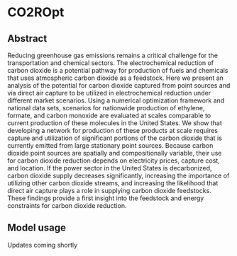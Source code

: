 # CO2ROpt

## Abstract
Reducing greenhouse gas emissions remains a critical challenge for the transportation and chemical sectors. The electrochemical reduction of carbon dioxide is a potential pathway for production of fuels and chemicals that uses atmospheric carbon dioxide as a feedstock. Here we present an analysis of the potential for carbon dioxide captured from point sources and via direct air capture to be utilized in electrochemical reduction under different market scenarios. Using a numerical optimization framework and national data sets, scenarios for nationwide production of ethylene, formate, and carbon monoxide are evaluated at scales comparable to current production of these molecules in the United States. We show that developing a network for production of these products at scale requires capture and utilization of significant portions of the carbon dioxide that is currently emitted from large stationary point sources. Because carbon dioxide point sources are spatially and compositionally variable, their use for carbon dioxide reduction depends on electricity prices, capture cost, and location. If the power sector in the United States is decarbonized, carbon dioxide supply decreases significantly, increasing the importance of utilizing other carbon dioxide streams, and increasing the likelihood that direct air capture plays a role in supplying carbon dioxide feedstocks. These findings provide a first insight into the feedstock and energy constraints for carbon dioxide reduction. 


## Model usage
Updates coming shortly
